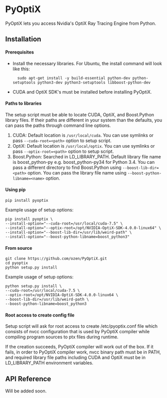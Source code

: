 # PyOptiX

PyOptiX lets you access Nvidia's OptiX Ray Tracing Engine from Python.

## Installation

#### Prerequisites

* Install the necessary libraries. For Ubuntu, the install command will look like this:

        sudo apt-get install -y build-essential python-dev python-setuptools python3-dev python3-setuptools libboost-python-dev

* CUDA and OptiX SDK's must be installed before installing PyOptiX.


#### Paths to libraries

The setup script must be able to locate CUDA, OptiX, and Boost.Python library files.
If their paths are different in your system than the defaults, you can pass the paths through command line options.

1. CUDA:
    Default location is `/usr/local/cuda`. You can use symlinks or pass `--cuda-root=<path>` option to setup script.
2. OptiX:
    Default location is `/usr/local/optix`. You can use symlinks or pass `--optix-root=<path>` option to setup script.
3. Boost.Python:
    Searched in LD_LIBRARY_PATH. Default library file name is boost_python-py<version suffix>
    e.g. boost_python-py34 for Python 3.4. You can pass a different directory to find Boost.Python using
    `--boost-lib-dir=<path>` option. You can pass the library file name using `--boost-python-libname=<name>` option.


#### Using pip

    pip install pyoptix
    
Example usage of setup options:

    pip install pyoptix \
    --install-option="--cuda-root=/usr/local/cuda-7.5" \
    --install-option="--optix-root=/opt/NVIDIA-OptiX-SDK-4.0.0-linux64" \
    --install-option="--boost-lib-dir=/usr/lib/weird-path" \
    --install-option="--boost-python-libname=boost_python3"

#### From source

    git clone https://github.com/ozen/PyOptiX.git
    cd pyoptix
    python setup.py install
    
Example usage of setup options:

    python setup.py install \
    --cuda-root=/usr/local/cuda-7.5 \
    --optix-root=/opt/NVIDIA-OptiX-SDK-4.0.0-linux64 \
    --boost-lib-dir=/usr/lib/weird-path \
    --boost-python-libname=boost_python3

#### Root access to create config file

Setup script will ask for root access to create /etc/pyoptix.conf file which consists of nvcc configuration that is
used by PyOptiX compiler while compiling program sources to ptx files during runtime.

If the creation succeeds, PyOptiX compiler will work out of the box.
If it fails, in order to PyOptiX compiler work, nvcc binary path must be in PATH, and required library file paths
including CUDA and OptiX must be in LD_LIBRARY_PATH environment variables.

## API Reference

Will be added soon.
